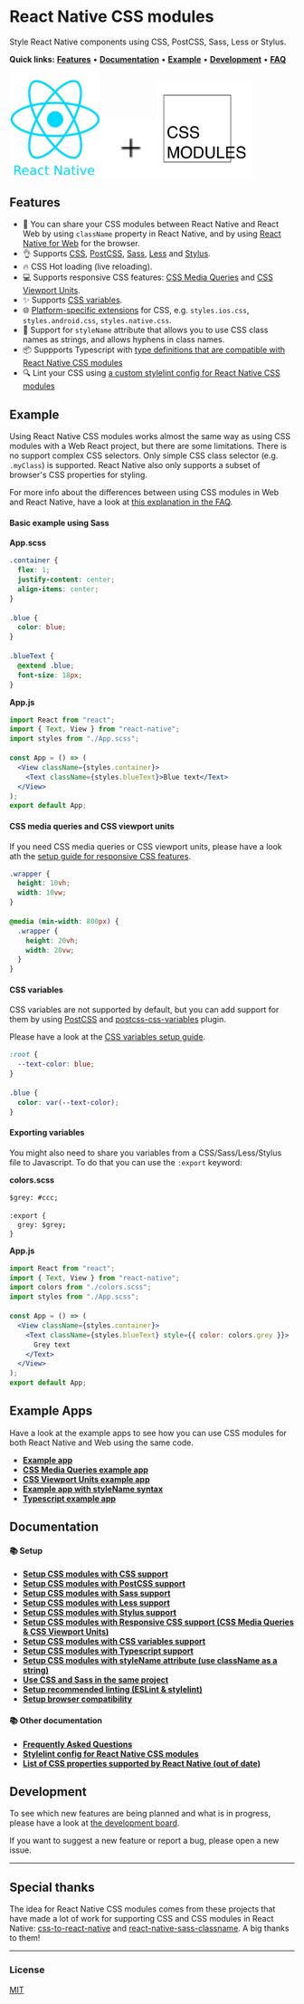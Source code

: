 # React Native CSS modules

Style React Native components using CSS, PostCSS, Sass, Less or Stylus.

**Quick links:** **[Features](#features)** • **[Documentation](https://github.com/kristerkari/react-native-css-modules#documentation)** • **[Example](#example)** • **[Development](#development)** • **[FAQ](docs/faq.md#frequently-asked-questions)**

<a href="https://facebook.github.io/react-native/"><img src="images/react-native-logo.png" width="160"></a><img src="images/plus.svg" width="100"><a href="https://github.com/css-modules/css-modules"><img src="images/css-modules-logo.svg" width="170"></a>

## Features

- :tada: You can share your CSS modules between React Native and React Web by using `className` property in React Native, and by using [React Native for Web](https://github.com/necolas/react-native-web) for the browser.
- :ok_hand: Supports [CSS](https://github.com/kristerkari/react-native-css-transformer), [PostCSS](https://github.com/kristerkari/react-native-postcss-transformer), [Sass](https://github.com/kristerkari/react-native-sass-transformer), [Less](https://github.com/kristerkari/react-native-less-transformer) and [Stylus](https://github.com/kristerkari/react-native-stylus-transformer).
- :fire: CSS Hot loading (live reloading).
- :computer: Supports responsive CSS features: [CSS Media Queries](https://www.w3.org/TR/css3-mediaqueries/) and [CSS Viewport Units](https://www.w3.org/TR/css-values-4/#viewport-relative-lengths).
- :sparkles: Supports [CSS variables](https://www.w3.org/TR/css-variables-1/).
- :globe_with_meridians: [Platform-specific extensions](https://facebook.github.io/react-native/docs/platform-specific-code.html#platform-specific-extensions) for CSS, e.g. `styles.ios.css`, `styles.android.css`, `styles.native.css`.
- :tophat: Support for `styleName` attribute that allows you to use CSS class names as strings, and allows hyphens in class names.
- :package: Suppports Typescript with [type definitions that are compatible with React Native CSS modules](https://github.com/kristerkari/react-native-types-for-css-modules)
- :mag: Lint your CSS using [a custom stylelint config for React Native CSS modules](https://github.com/kristerkari/stylelint-config-react-native-css-modules)

## Example

Using React Native CSS modules works almost the same way as using CSS modules with a Web React project, but there are some limitations. There is no support complex CSS selectors. Only simple CSS class selector (e.g. `.myClass`) is supported. React Native also only supports a subset of browser's CSS properties for styling.

For more info about the differences between using CSS modules in Web and React Native, have a look at [this explanation in the FAQ](docs/faq.md#what-is-the-difference-with-regular-css-and-react-natives-css).

#### Basic example using Sass

**App.scss**

```scss
.container {
  flex: 1;
  justify-content: center;
  align-items: center;
}

.blue {
  color: blue;
}

.blueText {
  @extend .blue;
  font-size: 18px;
}
```

**App.js**

```jsx
import React from "react";
import { Text, View } from "react-native";
import styles from "./App.scss";

const App = () => (
  <View className={styles.container}>
    <Text className={styles.blueText}>Blue text</Text>
  </View>
);
export default App;
```

#### CSS media queries and CSS viewport units

If you need CSS media queries or CSS viewport units, please have a look ath the [setup guide for responsive CSS features](docs/setup-responsive.md).

```css
.wrapper {
  height: 10vh;
  width: 10vw;
}

@media (min-width: 800px) {
  .wrapper {
    height: 20vh;
    width: 20vw;
  }
}
```

#### CSS variables

CSS variables are not supported by default, but you can add support for them by using [PostCSS](https://postcss.org/) and [postcss-css-variables](https://github.com/MadLittleMods/postcss-css-variables#readme) plugin.

Please have a look at the [CSS variables setup guide](docs/setup-css-variables.md).

```css
:root {
  --text-color: blue;
}

.blue {
  color: var(--text-color);
}
```

#### Exporting variables

You might also need to share you variables from a CSS/Sass/Less/Stylus file to Javascript. To do that you can use the `:export` keyword:

**colors.scss**

```
$grey: #ccc;

:export {
  grey: $grey;
}
```

**App.js**

```jsx
import React from "react";
import { Text, View } from "react-native";
import colors from "./colors.scss";
import styles from "./App.scss";

const App = () => (
  <View className={styles.container}>
    <Text className={styles.blueText} style={{ color: colors.grey }}>
      Grey text
    </Text>
  </View>
);
export default App;
```

## Example Apps

Have a look at the example apps to see how you can use CSS modules for both React Native and Web using the same code.

- **[Example app](https://github.com/kristerkari/react-native-css-modules-example)**
- **[CSS Media Queries example app](https://github.com/kristerkari/react-native-css-modules-with-media-queries-example)**
- **[CSS Viewport Units example app](https://github.com/kristerkari/react-native-css-modules-with-viewport-units-example)**
- **[Example app with styleName syntax](https://github.com/kristerkari/react-native-css-modules-stylename-example)**
- **[Typescript example app](https://github.com/kristerkari/react-native-css-modules-with-typescript-example)**

## Documentation

#### :books: Setup

- **[Setup CSS modules with CSS support](docs/setup-css.md)**
- **[Setup CSS modules with PostCSS support](docs/setup-postcss.md)**
- **[Setup CSS modules with Sass support](docs/setup-sass.md)**
- **[Setup CSS modules with Less support](docs/setup-less.md)**
- **[Setup CSS modules with Stylus support](docs/setup-stylus.md)**
- **[Setup CSS modules with Responsive CSS support (CSS Media Queries & CSS Viewport Units)](docs/setup-responsive.md)**
- **[Setup CSS modules with CSS variables support](docs/setup-css-variables.md)**
- **[Setup CSS modules with Typescript support](docs/setup-typescript.md)**
- **[Setup CSS modules with styleName attribute (use className as a string)](docs/setup-stylename.md)**
- **[Use CSS and Sass in the same project](docs/multiple-transformers.md)**
- **[Setup recommended linting (ESLint & stylelint)](docs/setup-linting.md)**
- **[Setup browser compatibility](docs/web-compatibility.md)**

#### :books: Other documentation

- **[Frequently Asked Questions](docs/faq.md)**
- **[Stylelint config for React Native CSS modules](https://github.com/kristerkari/stylelint-config-react-native-css-modules)**
- **[List of CSS properties supported by React Native (out of date)](https://github.com/vhpoet/react-native-styling-cheat-sheet)**

## Development

To see which new features are being planned and what is in progress, please have a look at [the development board](https://github.com/kristerkari/react-native-css-modules/projects/1).

If you want to suggest a new feature or report a bug, please open a new issue.

---

## Special thanks

The idea for React Native CSS modules comes from these projects that have made a lot of work for supporting CSS and CSS modules in React Native: [css-to-react-native](https://github.com/styled-components/css-to-react-native) and [react-native-sass-classname](https://github.com/daniloster/react-native-sass-classname). A big thanks to them!

---

### License

[MIT](/LICENSE)
